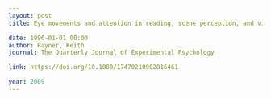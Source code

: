 ```yaml
---
layout: post
title: Eye movements and attention in reading, scene perception, and visual search

date: 1996-01-01 00:00
author: Rayner, Keith
journal: The Quarterly Journal of Experimental Psychology

link: https://doi.org/10.1080/17470210902816461

year: 2009
---
```

